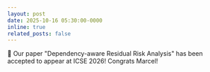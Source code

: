 ```yaml
---
layout: post
date: 2025-10-16 05:30:00-0000
inline: true
related_posts: false
---
```


:tada: Our paper "Dependency-aware Residual Risk Analysis" has been accepted to appear at ICSE 2026! Congrats Marcel!